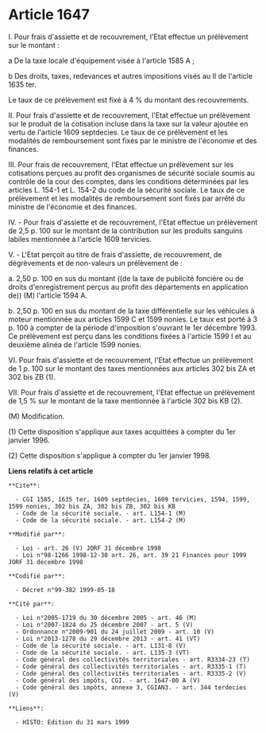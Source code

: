 # Article 1647

I. Pour frais d'assiette et de recouvrement, l'Etat effectue un prélèvement sur le montant :

a De la taxe locale d'équipement visée à l'article 1585 A ;

b Des droits, taxes, redevances et autres impositions visés au II de l'article 1635 ter.

Le taux de ce prélèvement est fixé à 4 % du montant des recouvrements.

II. Pour frais d'assiette et de recouvrement, l'Etat effectue un prélèvement sur le produit de la cotisation incluse dans la
taxe sur la valeur ajoutée en vertu de l'article 1609 septdecies. Le taux de ce prélèvement et les modalités de remboursement
sont fixés par le ministre de l'économie et des finances.

III. Pour frais de recouvrement, l'Etat effectue un prélèvement sur les cotisations perçues au profit des organismes de
sécurité sociale soumis au contrôle de la cour des comptes, dans les conditions déterminées par les articles L. 154-1 et L.
154-2 du code de la sécurité sociale. Le taux de ce prélèvement et les modalités de remboursement sont fixés par arrêté du
ministre de l'économie et des finances.

IV. - Pour frais d'assiette et de recouvrement, l'Etat effectue un prélèvement de 2,5 p. 100 sur le montant de la
contribution sur les produits sanguins labiles mentionnée à l'article 1609 tervicies.

V. - L'Etat perçoit au titre de frais d'assiette, de recouvrement, de dégrèvements et de non-valeurs un prélèvement de :

a. 2,50 p. 100 en sus du montant ((de la taxe de publicité foncière ou de droits d'enregistrement perçus au profit des
départements en application de)) (M) l'article 1594 A.

b. 2,50 p. 100 en sus du montant de la taxe différentielle sur les véhicules à moteur mentionnée aux articles 1599 C et 1599
nonies. Le taux est porté à 3 p. 100 à compter de la période d'imposition s'ouvrant le 1er décembre 1993. Ce prélèvement est
perçu dans les conditions fixées à l'article 1599 I et au deuxième alinéa de l'article 1599 nonies.

VI. Pour frais d'assiette et de recouvrement, l'Etat effectue un prélèvement de 1 p. 100 sur le montant des taxes mentionnées
aux articles 302 bis ZA et 302 bis ZB (1).

VII. Pour frais d'assiette et de recouvrement, l'Etat effectue un prélèvement de 1,5 % sur le montant de la taxe mentionnée à
l'article 302 bis KB (2).

(M) Modification.

(1) Cette disposition s'applique aux taxes acquittées à compter du 1er janvier 1996.

(2) Cette disposition s'applique à compter du 1er janvier 1998.

**Liens relatifs à cet article**

	**Cite**:

	  - CGI 1585, 1635 ter, 1609 septdecies, 1609 tervicies, 1594, 1599, 1599 nonies, 302 bis ZA, 302 bis ZB, 302 bis KB
	  - Code de la sécurité sociale. - art. L154-1 (M)
	  - Code de la sécurité sociale. - art. L154-2 (M)

	**Modifié par**:

	  - Loi - art. 26 (V) JORF 31 décembre 1998
	  - Loi n°98-1266 1998-12-30 art. 26, art. 39 21 Finances pour 1999 JORF 31 décembre 1998

	**Codifié par**:

	  - Décret n°99-382 1999-05-18

	**Cité par**:

	  - Loi n°2005-1719 du 30 décembre 2005 - art. 46 (M)
	  - Loi n°2007-1824 du 25 décembre 2007 - art. 5 (V)
	  - Ordonnance n°2009-901 du 24 juillet 2009 - art. 10 (V)
	  - Loi n°2013-1278 du 29 décembre 2013 - art. 41 (VT)
	  - Code de la sécurité sociale. - art. L131-8 (V)
	  - Code de la sécurité sociale. - art. L135-3 (VT)
	  - Code général des collectivités territoriales - art. R3334-23 (T)
	  - Code général des collectivités territoriales - art. R3335-1 (T)
	  - Code général des collectivités territoriales - art. R3335-2 (V)
	  - Code général des impôts, CGI. - art. 1647-00 A (V)
	  - Code général des impôts, annexe 3, CGIAN3. - art. 344 terdecies (V)

	**Liens**:

	  - HISTO: Edition du 31 mars 1999
